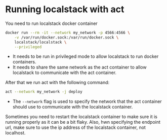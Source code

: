 # Running localstack with act

You need to run localstack docker container
```bash
docker run --rm -it --network my_network -p 4566:4566 \
    -v /var/run/docker.sock:/var/run/docker.sock \ 
    localstack/localstack \
    --privileged
```

- It needs to be run in privileged mode to allow localstack to run docker containers.
- It needs to share the same network as the act container to allow localstack to communicate with the act container.

After that we run act with the following command:
```bash
act --network my_network -j deploy
```
- The `--network` flag is used to specify the network that the act container should use to communicate with the localstack container.

Sometimes you need to restart the localstack container to make sure it is running properly as it can be a bit flaky.
Also, hwn specifying the endpoint url, make sure to use the ip address of the localstack container, not localhost.
